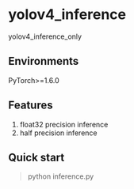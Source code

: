 # yolov4_inference
yolov4_inference_only

## Environments
PyTorch>=1.6.0

## Features
1. float32 precision inference 
2. half precision inference

## Quick start
> python inference.py
